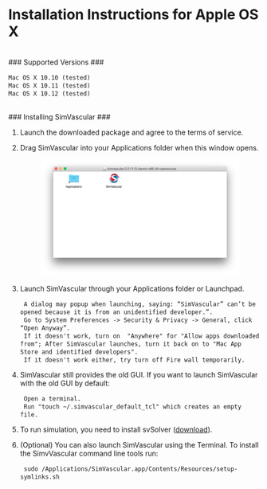 # Installation Instructions for Apple OS X #

<br>
### Supported Versions ###
	
	Mac OS X 10.10 (tested)
	Mac OS X 10.11 (tested)
	Mac OS X 10.12 (tested)

<br>
### Installing SimVascular ###

1. Launch the downloaded package and agree to the terms of service.

2. Drag SimVascular into your Applications folder when this window opens.

	<figure>
	  <img class="svImg svImgXl"  src="documentation/installation/imgs/macDrag.png"> 
	  <figcaption class="svCaption" ></figcaption>
	</figure>

3. Launch SimVascular through your Applications folder or Launchpad.

		A dialog may popup when launching, saying: “SimVascular” can’t be opened because it is from an unidentified developer.”.
		Go to System Preferences -> Security & Privacy -> General, click “Open Anyway”.
		If it doesn't work, turn on  "Anywhere" for "Allow apps downloaded from"; After SimVascular launches, turn it back on to "Mac App Store and identified developers".
		If it doesn't work either, try turn off Fire wall temporarily.

4. SimVascular still provides the old GUI. If you want to launch SimVascular with the old GUI by default:

		Open a terminal.
		Run "touch ~/.simvascular_default_tcl" which creates an empty file.

5. To run simulation, you need to install svSolver (<a href="https://simtk.org/project/xml/downloads.xml?group_id=188" target="_blank">download</a>).

6. (Optional) You can also launch SimVascular using the Terminal. To install the SimvVascular command line tools run:

		sudo /Applications/SimVascular.app/Contents/Resources/setup-symlinks.sh


